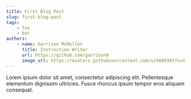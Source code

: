 ```yaml
---
title: First Blog Post
slug: first-blog-post
tags:
    - foo
    - bar
authors:
    - name: Garrison McMullen
      title: Instruction Writer
      url: https://github.com/garrison0
      image_url: https://avatars.githubusercontent.com/u/4089393?v=4
---
```


Lorem ipsum dolor sit amet, consectetur adipiscing elit. Pellentesque elementum dignissim ultricies. Fusce rhoncus ipsum tempor eros aliquam consequat.

